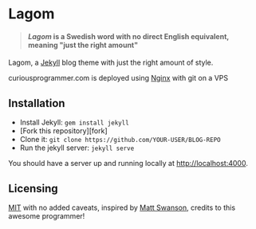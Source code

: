 # Lagom

> #### *Lagom* is a Swedish word with no direct English equivalent, meaning "just the right amount"

Lagom, a [Jekyll][j] blog theme with just the right amount of style. 

curiousprogrammer.com is deployed using [Nginx][nginx] with git on a VPS

## Installation

- Install Jekyll: `gem install jekyll`
- [Fork this repository][fork]
- Clone it: `git clone https://github.com/YOUR-USER/BLOG-REPO`
- Run the jekyll server: `jekyll serve`

You should have a server up and running locally at <http://localhost:4000>.

## Licensing

[MIT](https://github.com/michaelchum/curiousprogrammer.com/blob/master/LICENSE) with no
added caveats, inspired by [Matt Swanson][ms], credits to this awesome programmer!


[j]: http://jekyllrb.com/

[font-awesome]: http://fortawesome.github.io/Font-Awesome/
[gfonts]: http://www.google.com/fonts/specimen/Open+Sans
[nginx]: https://www.digitalocean.com/community/articles/how-to-deploy-jekyll-blogs-with-git
[ms]: https://github.com/swanson
